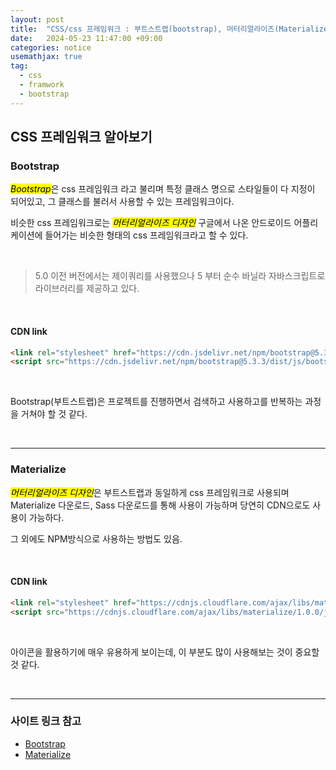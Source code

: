```yaml
---
layout: post
title:  "CSS/css 프레임워크 : 부트스트랩(bootstrap), 머터리얼라이즈(Materialize) 알아보기"
date:   2024-05-23 11:47:00 +09:00
categories: notice
usemathjax: true
tag:
  - css
  - framwork
  - bootstrap
---
```


## CSS 프레임워크 알아보기

### Bootstrap

<mark>*Bootstrap*</mark>은 css 프레임워크 라고 불리며 특정 클래스 명으로 스타일들이 다 지정이 되어있고, 그 클래스를 불러서 사용할 수 있는 프레임워크이다.

비슷한 css 프레임워크로는 <mark>*머터리얼라이즈 디자인*</mark> 구글에서 나온 안드로이드 어플리케이션에 들어가는 비슷한 형태의 css 프레임워크라고 할 수 있다.

<br>

> 5.0 이전 버전에서는 제이쿼리를 사용했으나 5 부터 순수 바닐라 자바스크립트로 라이브러리를 제공하고 있다.

<br>

#### CDN link

```html
<link rel="stylesheet" href="https://cdn.jsdelivr.net/npm/bootstrap@5.3.3/dist/css/bootstrap.min.css">
<script src="https://cdn.jsdelivr.net/npm/bootstrap@5.3.3/dist/js/bootstrap.bundle.min.js"></script>
```

<br>

Bootstrap(부트스트랩)은 프로젝트를 진행하면서 검색하고 사용하고를 반복하는 과정을 거쳐야 할 것 같다. 

<br>

---

### Materialize

 <mark>*머터리얼라이즈 디자인*</mark>은 부트스트랩과 동일하게 css 프레임워크로 사용되며 Materialize 다운로드, Sass 다운로드를 통해 사용이 가능하며 당연히 CDN으로도 사용이 가능하다.

 그 외에도 NPM방식으로 사용하는 방법도 있음.

<br>

#### CDN link

```html
<link rel="stylesheet" href="https://cdnjs.cloudflare.com/ajax/libs/materialize/1.0.0/css/materialize.min.css">
<script src="https://cdnjs.cloudflare.com/ajax/libs/materialize/1.0.0/js/materialize.min.js"></script>

```

<br>

아이콘을 활용하기에 매우 유용하게 보이는데, 이 부분도 많이 사용해보는 것이 중요할 것 같다.

<br>

---

### 사이트 링크 참고
- [Bootstrap](https://getbootstrap.com/) <br>
- [Materialize](https://materializecss.com/getting-started.html/)